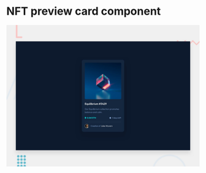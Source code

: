 #  NFT preview card component

![Design preview for the NFT preview card component coding challenge](./design/desktop-preview.jpg)


